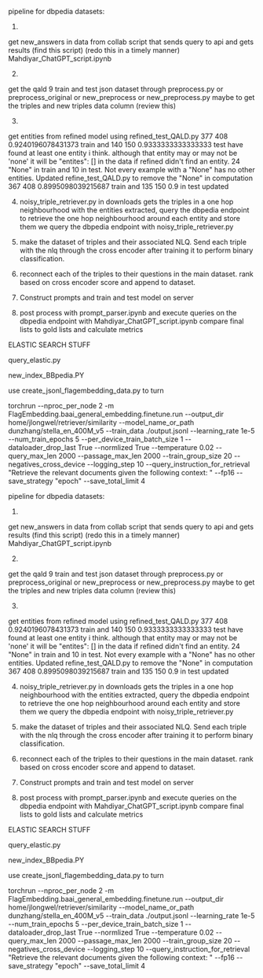 pipeline for dbpedia datasets:

1.
get new_answers in data from collab script that sends query to api and gets results (find this script) (redo this in a timely manner)
Mahdiyar_ChatGPT_script.ipynb

2.
get the qald 9 train and test json dataset through preprocess.py or preprocess_original or new_preprocess or new_preprocess.py maybe to get the triples and new triples data column (review this)

3.
get entities from refined model using refined_test_QALD.py 377 408 0.9240196078431373 train and 140 150 0.9333333333333333 test have found at least one entity i think. although that entity may or may not be 'none' it will be "entites": [] in the data if refined didn't find an entity. 24 "None" in train and 10 in test. Not every example with a "None" has no other entities. Updated refine_test_QALD.py to remove the "None" in computation 367 408 0.8995098039215687 train and 135 150 0.9 in test updated

4. noisy_triple_retriever.py in downloads gets the triples in a one hop neighbourhood
with the entities extracted, query the dbpedia endpoint to retrieve the one hop neighbourhood around each entity and store them
we query the dbpedia endpoint with noisy_triple_retriever.py

5. make the dataset of triples and their associated NLQ. Send each triple with the nlq through the cross encoder after training it to perform binary classification.

6. reconnect each of the triples to their questions in the main dataset. rank based on cross encoder score and append to dataset. 

7. Construct prompts and train and test model on server

8. post process with prompt_parser.ipynb and execute queries on the dbpedia endpoint with Mahdiyar_ChatGPT_script.ipynb compare final lists to gold lists and calculate metrics



ELASTIC SEARCH STUFF




query_elastic.py


new_index_BBpedia.PY





use create_jsonl_flagembedding_data.py to turn 


torchrun --nproc_per_node 2 -m FlagEmbedding.baai_general_embedding.finetune.run --output_dir home/jlongwel/retriever/similarity --model_name_or_path dunzhang/stella_en_400M_v5 --train_data ./output.jsonl --learning_rate 1e-5 --num_train_epochs 5 --per_device_train_batch_size 1 --dataloader_drop_last True --normlized True --temperature 0.02 --query_max_len 2000 --passage_max_len 2000 --train_group_size 20 --negatives_cross_device --logging_step 10  --query_instruction_for_retrieval "Retrieve the relevant documents given the following context: " --fp16  --save_strategy "epoch" --save_total_limit 4

pipeline for dbpedia datasets:

1.
get new_answers in data from collab script that sends query to api and gets results (find this script) (redo this in a timely manner)
Mahdiyar_ChatGPT_script.ipynb

2.
get the qald 9 train and test json dataset through preprocess.py or preprocess_original or new_preprocess or new_preprocess.py maybe to get the triples and new triples data column (review this)

3.
get entities from refined model using refined_test_QALD.py 377 408 0.9240196078431373 train and 140 150 0.9333333333333333 test have found at least one entity i think. although that entity may or may not be 'none' it will be "entites": [] in the data if refined didn't find an entity. 24 "None" in train and 10 in test. Not every example with a "None" has no other entities. Updated refine_test_QALD.py to remove the "None" in computation 367 408 0.8995098039215687 train and 135 150 0.9 in test updated

4. noisy_triple_retriever.py in downloads gets the triples in a one hop neighbourhood
with the entities extracted, query the dbpedia endpoint to retrieve the one hop neighbourhood around each entity and store them
we query the dbpedia endpoint with noisy_triple_retriever.py

5. make the dataset of triples and their associated NLQ. Send each triple with the nlq through the cross encoder after training it to perform binary classification.

6. reconnect each of the triples to their questions in the main dataset. rank based on cross encoder score and append to dataset. 

7. Construct prompts and train and test model on server

8. post process with prompt_parser.ipynb and execute queries on the dbpedia endpoint with Mahdiyar_ChatGPT_script.ipynb compare final lists to gold lists and calculate metrics



ELASTIC SEARCH STUFF




query_elastic.py


new_index_BBpedia.PY





use create_jsonl_flagembedding_data.py to turn 


torchrun --nproc_per_node 2 -m FlagEmbedding.baai_general_embedding.finetune.run --output_dir home/jlongwel/retriever/similarity --model_name_or_path dunzhang/stella_en_400M_v5 --train_data ./output.jsonl --learning_rate 1e-5 --num_train_epochs 5 --per_device_train_batch_size 1 --dataloader_drop_last True --normlized True --temperature 0.02 --query_max_len 2000 --passage_max_len 2000 --train_group_size 20 --negatives_cross_device --logging_step 10  --query_instruction_for_retrieval "Retrieve the relevant documents given the following context: " --fp16  --save_strategy "epoch" --save_total_limit 4

